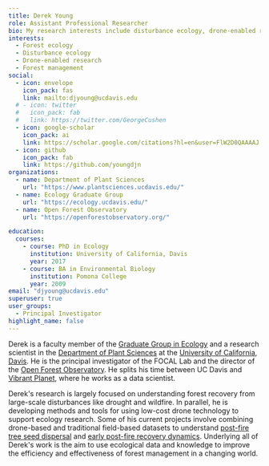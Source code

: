 ```yaml
---
title: Derek Young
role: Assistant Professional Researcher
bio: My research interests include disturbance ecology, drone-enabled research, and forest management
interests:
  - Forest ecology
  - Disturbance ecology
  - Drone-enabled research
  - Forest management
social:
  - icon: envelope
    icon_pack: fas
    link: mailto:djyoung@ucdavis.edu
  # - icon: twitter
  #   icon_pack: fab
  #   link: https://twitter.com/GeorgeCushen
  - icon: google-scholar
    icon_pack: ai
    link: https://scholar.google.com/citations?hl=en&user=FlW2D0QAAAAJ
  - icon: github
    icon_pack: fab
    link: https://github.com/youngdjn
organizations:
  - name: Department of Plant Sciences
    url: "https://www.plantsciences.ucdavis.edu/"
  - name: Ecology Graduate Group
    url: "https://ecology.ucdavis.edu/"
  - name: Open Forest Observatory
    url: "https://openforestobservatory.org/"

education:
  courses:
    - course: PhD in Ecology
      institution: University of California, Davis
      year: 2017
    - course: BA in Environmental Biology
      institution: Pomona College
      year: 2009
email: "djyoung@ucdavis.edu"
superuser: true
user_groups:
  - Principal Investigator
highlight_name: false
---
```


Derek is a faculty member of the [Graduate Group in Ecology](https://ecology.ucdavis.edu/) and a research scientist in the [Department of Plant Sciences](https://www.plantsciences.ucdavis.edu/) at the [University of California, Davis](https://www.ucdavis.edu/). He is the principal investigator of the FOCAL Lab and the director of the [Open Forest Observatory](https://openforestobservatory.org/). He splits his time between UC Davis and [Vibrant Planet](https://www.vibrantplanet.net/), where he works as a data scientist.

Derek's research is largely focused on understanding forest recovery from large-scale disturbances like drought and wildfire. In parallel, he is developing methods and tools for using low-cost drone technology to support ecology research. Some of his current projects involve combining drone-based and traditional field-based datasets to understand [post-fire tree seed dispersal](/current-research/dispersal-modeling/) and [early post-fire recovery dynamics](/current-research/early-regen/). Underlying all of Derek's work is the aim to use ecological data and knowledge to improve the efficiency and effectiveness of forest management in a changing world.

<!-- Derek has studied how [forest density reduction treatments](https://doi.org/10.1002/eap.2002) can improve drought resilience, how the choice of [seed sources](https://doi.org/10.1002/ecs2.3001) and [planting sites](https://reforestation.shinyapps.io/preset/) for post-fire reforestation affects reforestation succes, and how forest fuel reduction treatments affect [terrestrial carbon storage](https://www.scienceforconservation.org/products/carbon-implications-of-fuel-reduction). Derek has supported the development of several web-based [forest management decsision support tools](https://reforestationtools.org/) and is supporting efforts to expand on them. -->
